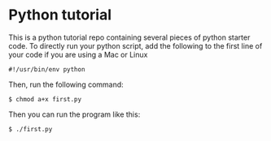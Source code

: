 Python tutorial
============
This is a python tutorial repo containing several pieces of python starter code.
To directly run your python script, add the following to the first line of your code if you are using a Mac or Linux
```
#!/usr/bin/env python
```
Then, run the following command:
```
$ chmod a+x first.py
```
Then you can run the program like this:
```
$ ./first.py
```
